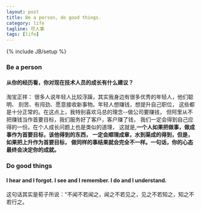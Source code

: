 ```yaml
---
layout: post
title: Be a person, do good things.
category: life
tagline: 尽人事
tags: [life]
---
```

{% include JB/setup %}

### Be a person

#### 从你的经历看，你对现在技术人员的成长有什么建议？

淘宝正祥：
很多人说年轻人比较浮躁，其实我身边有很多优秀的年轻人，他们聪明、
刻苦、有闯劲、愿意接收新事物。年轻人想赚钱，想提升自己职位，
这些都是十分正常的。在这点上，我特别喜欢马总的理念--做公司要赚钱，
但阿里从不把赚钱当作首要目标，我们服务好了客户，客户赚了钱，
我们一定会得到自己应得的一份。在个人成长问题上也是类似的道理，
这就是,**一个人如果把做事，做成事作为首要目标，该他得到的东西，
一定会顺理成章，水到渠成的得到，但是，如果把上升作为首要目标，
做同样的事结果就会完全不一样。一句话，你的心态最终会决定你的成就。**

### Do good things

#### I hear and I forgot. I see and I remember. I do and I understand.    
这句话其实是荀子所说：“不闻不若闻之，闻之不若见之，见之不若知之，知之不若行之。
